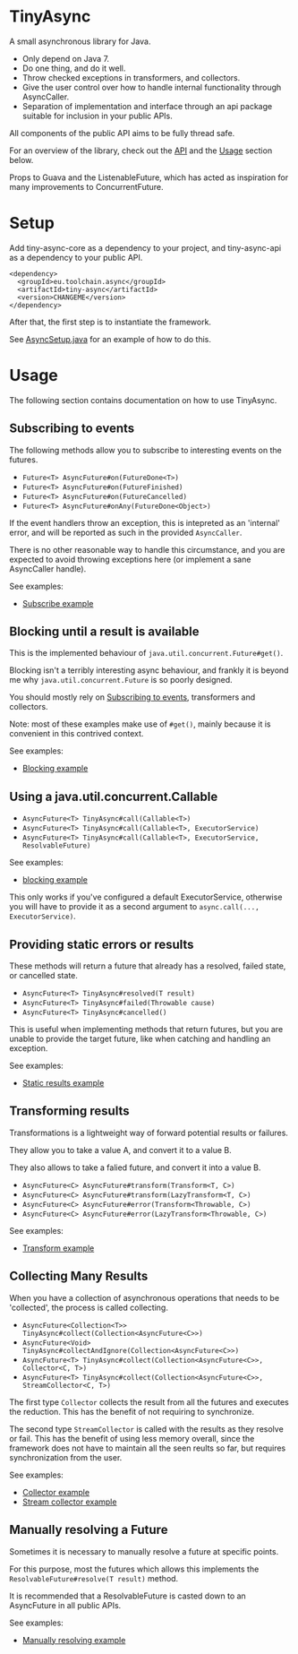 # TinyAsync

A small asynchronous library for Java.

* Only depend on Java 7.
* Do one thing, and do it well.
* Throw checked exceptions in transformers, and collectors.
* Give the user control over how to handle internal functionality
  through AsyncCaller.
* Separation of implementation and interface through an api package suitable
  for inclusion in your public APIs.

All components of the public API aims to be fully thread safe.

For an overview of the library, check out the
[API](tiny-async-api/src/main/java/eu/toolchain/async) and the [Usage](#usage)
section below.

Props to Guava and the ListenableFuture, which has acted as inspiration
for many improvements to ConcurrentFuture.

# Setup

Add tiny-async-core as a dependency to your project, and tiny-async-api as
a dependency to your public API.

```
<dependency>
  <groupId>eu.toolchain.async</groupId>
  <artifactId>tiny-async</artifactId>
  <version>CHANGEME</version>
</dependency>
```

After that, the first step is to instantiate the framework.

See [AsyncSetup.java](tiny-async-core/src/example/java/eu/toolchain/examples/AsyncSetup.java)
for an example of how to do this.

# Usage

The following section contains documentation on how to use TinyAsync.

## Subscribing to events

The following methods allow you to subscribe to interesting events on the
futures.

* ```Future<T> AsyncFuture#on(FutureDone<T>)```
* ```Future<T> AsyncFuture#on(FutureFinished)```
* ```Future<T> AsyncFuture#on(FutureCancelled)```
* ```Future<T> AsyncFuture#onAny(FutureDone<Object>)```

If the event handlers throw an exception, this is intepreted as an 'internal'
error, and will be reported as such in the provided ```AsyncCaller```.

There is no other reasonable way to handle this circumstance, and you are
expected to avoid throwing exceptions here (or implement a sane AsyncCaller
handle).

See examples:

* [Subscribe example](tiny-async-core/src/example/java/eu/toolchain/examples/AsyncSubscribeExample.java)

## Blocking until a result is available

This is the implemented behaviour of ```java.util.concurrent.Future#get()```.

Blocking isn't a terribly interesting async behaviour, and frankly it is beyond
me why ```java.util.concurrent.Future``` is so poorly designed.

You should mostly rely on [Subscribing to events](#subscribing-to-events),
transformers and collectors.

Note: most of these examples make use of ```#get()```, mainly because it is
convenient in this contrived context.

See examples:

* [Blocking example](tiny-async-core/src/example/java/eu/toolchain/examples/AsyncBlockingExample.java)

## Using a java.util.concurrent.Callable

* ```AsyncFuture<T> TinyAsync#call(Callable<T>)```
* ```AsyncFuture<T> TinyAsync#call(Callable<T>, ExecutorService)```
* ```AsyncFuture<T> TinyAsync#call(Callable<T>, ExecutorService, ResolvableFuture)```

See examples:

* [blocking example](tiny-async-core/src/example/java/eu/toolchain/examples/AsyncBlockingExample.java)

This only works if you've configured a default ExecutorService, otherwise
you will have to provide it as a second argument to
```async.call(..., ExecutorService)```.

## Providing static errors or results

These methods will return a future that already has a resolved, failed
state, or cancelled state.

* ```AsyncFuture<T> TinyAsync#resolved(T result)```
* ```AsyncFuture<T> TinyAsync#failed(Throwable cause)```
* ```AsyncFuture<T> TinyAsync#cancelled()```

This is useful when implementing methods that return futures, but you are
unable to provide the target future, like when catching and handling an
exception.

See examples:

* [Static results example](tiny-async-core/src/example/java/eu/toolchain/examples/AsyncStaticResultsExample.java)

## Transforming results

Transformations is a lightweight way of forward potential results or failures.

They allow you to take a value A, and convert it to a value B.

They also allows to take a falied future, and convert it into a value B.

* ```AsyncFuture<C> AsyncFuture#transform(Transform<T, C>)```
* ```AsyncFuture<C> AsyncFuture#transform(LazyTransform<T, C>)```
* ```AsyncFuture<C> AsyncFuture#error(Transform<Throwable, C>)```
* ```AsyncFuture<C> AsyncFuture#error(LazyTransform<Throwable, C>)```

See examples:

* [Transform example](tiny-async-core/src/example/java/eu/toolchain/examples/AsyncTransformExample.java)

## Collecting Many Results

When you have a collection of asynchronous operations that needs to be
'collected', the process is called collecting.

* ```AsyncFuture<Collection<T>> TinyAsync#collect(Collection<AsyncFuture<C>>)```
* ```AsyncFuture<Void> TinyAsync#collectAndIgnore(Collection<AsyncFuture<C>>)```
* ```AsyncFuture<T> TinyAsync#collect(Collection<AsyncFuture<C>>, Collector<C, T>)```
* ```AsyncFuture<T> TinyAsync#collect(Collection<AsyncFuture<C>>, StreamCollector<C, T>)```

The first type ```Collector``` collects the result from all the futures and
executes the reduction.
This has the benefit of not requiring to synchronize.

The second type ```StreamCollector``` is called with the results as they
resolve or fail.
This has the benefit of using less memory overall, since the framework does not
have to maintain all the seen reults so far, but requires synchronization from
the user.

See examples:

* [Collector example](tiny-async-core/src/example/java/eu/toolchain/examples/AsyncCollectorExample.java)
* [Stream collector example](tiny-async-core/src/example/java/eu/toolchain/examples/AsyncStreamCollectorExample.java)

## Manually resolving a Future

Sometimes it is necessary to manually resolve a future at specific points.

For this purpose, most the futures which allows this implements the
```ResolvableFuture#resolve(T result)``` method.

It is recommended that a ResolvableFuture is casted down to an AsyncFuture in
all public APIs.

See examples:

* [Manually resolving example](tiny-async-core/src/example/java/eu/toolchain/examples/AsyncManuallyResolvingExample.java)
